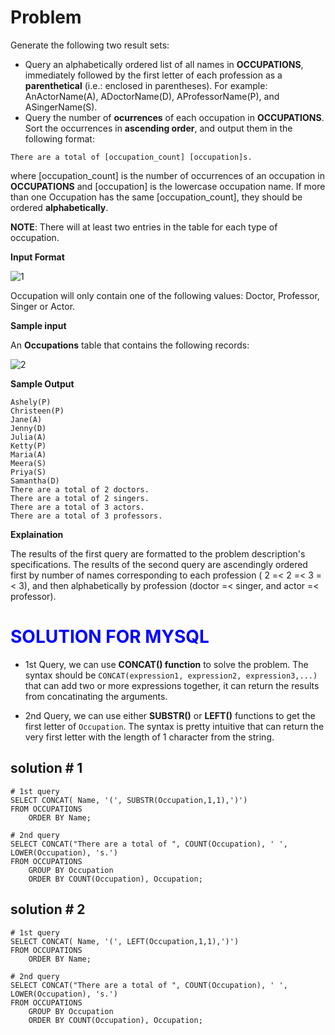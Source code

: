 # Problem

Generate the following two result sets:

* Query an alphabetically ordered list of all names in **OCCUPATIONS**, immediately followed by the first letter of each profession as a **parenthetical** (i.e.: enclosed in parentheses). For example: AnActorName(A), ADoctorName(D), AProfessorName(P), and ASingerName(S).
* Query the number of **ocurrences** of each occupation in **OCCUPATIONS**. Sort the occurrences in **ascending order**, and output them in the following format:

```
There are a total of [occupation_count] [occupation]s.
```

where [occupation_count] is the number of occurrences of an occupation in **OCCUPATIONS** and [occupation] is the lowercase occupation name. If more than one Occupation has the same [occupation_count], they should be ordered **alphabetically**.

**NOTE**: There will at least two entries in the table for each type of occupation.

**Input Format**

![1](https://user-images.githubusercontent.com/70767722/121921851-65b8b100-cd07-11eb-9f03-1e623611b5a4.png)

Occupation will only contain one of the following values: Doctor, Professor, Singer or Actor.

**Sample input**

An **Occupations** table that contains the following records:

![2](https://user-images.githubusercontent.com/70767722/121921877-6b15fb80-cd07-11eb-8740-774ebcb9b26d.png)

**Sample Output**

```
Ashely(P)
Christeen(P)
Jane(A)
Jenny(D)
Julia(A)
Ketty(P)
Maria(A)
Meera(S)
Priya(S)
Samantha(D)
There are a total of 2 doctors.
There are a total of 2 singers.
There are a total of 3 actors.
There are a total of 3 professors.
```

**Explaination**

The results of the first query are formatted to the problem description's specifications.
The results of the second query are ascendingly ordered first by number of names corresponding to each profession ( 2 =< 2 =< 3 =< 3), and then alphabetically by profession (doctor =< singer, and actor =< professor).

# <span style="color:blue">SOLUTION FOR MYSQL
</span>

- 1st Query, we can use **CONCAT() function** to solve the problem. The syntax should be `CONCAT(expression1, expression2, expression3,...)` that can add two or more expressions together, it can return the results from concatinating the arguments.

- 2nd Query, we can use either **SUBSTR()** or **LEFT()** functions to get the first letter of `Occupation`. The syntax is pretty intuitive that can return the very first letter with the length of 1 character from the string.

## solution # 1

```mysql
# 1st query
SELECT CONCAT( Name, '(', SUBSTR(Occupation,1,1),')') 
FROM OCCUPATIONS 
    ORDER BY Name;

# 2nd query
SELECT CONCAT("There are a total of ", COUNT(Occupation), ' ', LOWER(Occupation), 's.')
FROM OCCUPATIONS
    GROUP BY Occupation
    ORDER BY COUNT(Occupation), Occupation;

```

## solution # 2

```mysql
# 1st query
SELECT CONCAT( Name, '(', LEFT(Occupation,1,1),')') 
FROM OCCUPATIONS 
    ORDER BY Name;
 
# 2nd query
SELECT CONCAT("There are a total of ", COUNT(Occupation), ' ', LOWER(Occupation), 's.')
FROM OCCUPATIONS
    GROUP BY Occupation
    ORDER BY COUNT(Occupation), Occupation;

```

